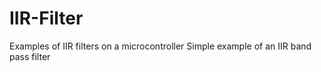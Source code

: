# IIR-Filter
Examples of IIR filters on a microcontroller
Simple example of an IIR band pass filter
